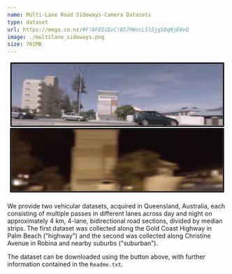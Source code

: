 ```yaml
---
name: Multi-Lane Road Sideways-Camera Datasets
type: dataset
url: https://mega.co.nz/#F!8FEQiDzC!B57HWocLSlSjgSDqNjEWvQ
image: ./multilane_sideways.png
size: 761MB
---
```


<p align="center"><img src="./multilane_sideways.png" alt="Example images from the multi-lane road sideways-camera datasets"/></p>

We provide two vehicular datasets, acquired in Queensland, Australia, each consisting of multiple passes in different lanes across day and night on approximately 4 km, 4-lane, bidirectional road sections, divided by median strips. The first dataset was collected along the Gold Coast Highway in Palm Beach ("highway") and the second was collected along Christine Avenue in Robina and nearby suburbs ("suburban").

The dataset can be downloaded using the button above, with further information contained in the `Readme.txt`.
